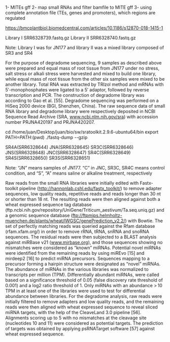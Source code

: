 1- MITEs gff
2- map small RNAs and filter bamfile to MITE gff
3- using complete annotation file (TEs, genes and promoters), which regions are regulated

https://bmcplantbiol.biomedcentral.com/articles/10.1186/s12870-018-1415-1

Library I   SRR6328739.fastq.gz
Library II  SRR6328740.fastq.gz

Note: Library I was for JN177 and library II was a mixed library composed of SR3 and SR4

For the purpose of degradome sequencing, 9 samples as described above were prepared and equal mass of root tissue from JN177 under no stress, salt stress or alkali stress were harvested and mixed to build one library, while equal mass of root tissue from the other six samples were mixed to be another library. Total RNA was extracted by TRIzol method and mRNAs with 5′-monophosphates were ligated to a 5′ adaptor, followed by reverse transcription and PCR. The construction of degradome library was according to Gao et al. [55]. Degradome sequencing was performed on a HiSeq 2000 device (BGI, Shenzhen, China). The raw sequence data of small RNA library and degradome library were respectively deposited in NCBI Sequence Read Archive (SRA, www.ncbi.nlm.nih.gov/sra) with accession number PRJNA420197 and PRJNA420207.


cd /home/juan/Desktop/juan/bio/sw/sratoolkit.2.9.6-ubuntu64/bin
export PATH=$PATH:$(pwd)
./fastq-dump --gzip

SR4A(SRR6328644)
JNA(SRR6328645)
SR3C(SRR6328646)
JNS(SRR6328648)
JNC(SRR6328647)
SR4C(SRR6328649)
SR4S(SRR6328650)
SR3S(SRR6328651)


Note: “JN” means samples of JN177. “C” in JNC, SR3C, SR4C means control condition, and “S”, “A” means saline or alkaline treatment, respectively




Raw reads from the small RNA libraries were initially edited with Fastx-toolkit pipeline (http://hannonlab.cshl.edu/fastx_toolkit/) to remove adapter sequences, low quality reads, repetitive reads and reads longer than 30 nt or shorter than 18 nt. The resulting reads were then aligned against both a wheat expressed sequence tag database (ftp.ncbi.nih.gov/repository/UniGene/Triticum_aestivum/Ta.seq.uniq.gz) and a genomic sequence database (ftp://ftpmips.helmholtz-muenchen.de/plants/wheat/IWGSC/genePrediction_v2.2/) with Bowtie. The set of perfectly matching reads was queried against the Rfam database (rfam.xfam.org/) in order to remove rRNA, tRNA, snRNA and snoRNA sequences. The residual reads were then subjected to a BLAST analysis against miRBase v21 (www.mirbase.org), and those sequences showing no mismatches were considered as “known” miRNAs. Potential novel miRNAs were identified from the remaining reads by using miREvo [15] and mirdeep2 [16] to predict miRNA precursors. Sequences mapping to a precursor forming a hairpin structure were designated as “novel” miRNAs. The abundance of miRNAs in the various libraries was normalized to transcripts per million (TPM). Differentially abundant miRNAs, were called based on a significance threshold of 0.05 (false discovery rate threshold of 0.001) and a log2 ratio threshold of 1. Only miRNAs with an abundance > 10 TPM in at least one of the libraries were used to test for differential abundance between libraries. For the degradome analysis, raw reads were initially filtered to remove adapters and low quality reads, and the remaining reads were then aligned with wheat expressed sequence to reveal sliced miRNA targets, with the help of the CleaveLand 3.0 pipeline [56]. Alignments scoring up to 5 with no mismatches at the cleavage site (nucleotides 10 and 11) were considered as potential targets. The prediction of targets was obtained by applying psRNATarget software [57] against wheat expressed sequence.


